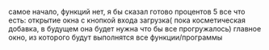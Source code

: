 самое начало, функций нет, я бы сказал готово процентов 5
все что есть:
    открытие окна с кнопкой входа
    загрузка( пока косметическая добавка, в будущем она будет нужна что бы все прогружалось)
    главное окно, из которого будут выполнятся все функции/программы